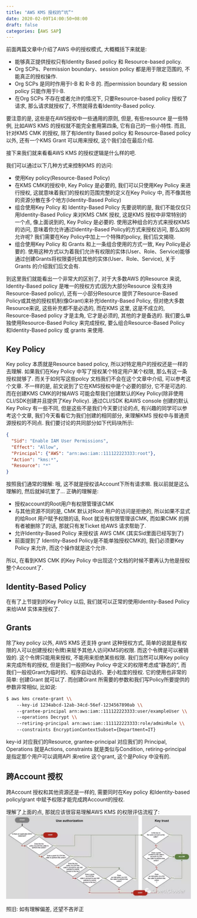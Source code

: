 ```yaml
---
title: "AWS KMS 授权的“坑”"
date: 2020-02-09T14:00:50+08:00
draft: false
categories: [AWS SAP]
---
```

前面两篇文章中介绍了AWS 中的授权模式, 大概概括下来就是:
  * 能够真正提供授权只有Identity Based policy 和 Resource-based policy.
  * Org SCPs、Permission boundary、session policy 都是用于限定范围的, 不能真正的授权操作.
  * Org SCPs 是同时作用于I-B 和 R-B 的. 而permission boundary 和 session policy 只能作用于I-B.
  * 在Org SCPs 不存在或者允许的情况下, 只要Resource-based policy 授权了请求, 那么请求就授权了, 不然就得去看Identity-Based policy.

要注意的是, 这些是在AWS授权中一些通用的原则, 但是, 有些resource 是一些特例, 比如AWS KMS 的授权就不能完全套用第四条, 它有自己的一些小特性. 而且, 针对KMS CMK 的授权, 除了有Identity Based policy 和 Resource-Based policy 以外, 还有一个KMS Grant 可以用来授权, 这个我们会在最后介绍.

接下来我们就来看看AWS KMS 的授权逻辑是什么样的吧.

我们可以通过以下几种方式来控制KMS 的访问:

  * 使用Key policy(Resource-Based Policy)
  * 在KMS CMK的授权中, Key Policy 是必要的, 我们可以只使用Key Policy 来进行授权, 这就意味着我们的授权的范围完整的定义在Key Policy 中, 而不像其他的资源分散在多个地方(Identity-Based Policy)
  * 组合使用Key Policy 和 Identity-Based Policy
    先要说明的是, 我们不能仅仅只用Identity-Based Policy 来对KMS CMK 授权, 这是KMS 授权中非常特别的一个点, 像上面说到的, Key Policy 是必要的. 使用这种组合的方式来授权KMS的访问, 意味着你允许通过Identity-Based Policy的方式来授权访问, 那么如何允许呢? 我们需要在Key Policy中加上一个特殊的policy, 我们后文揭晓.
  * 组合使用Key Policy 和 Grants
    和上一条组合使用的方式一致, Key Policy是必要的. 使用这种方式以为着我们允许有权限的实体(User、Role、Service)能够通过创建Grants将权限委托给其他的实体(User、Role、Service), 关于Grants 的介绍我们后文会有.

到这里我们就能看出一个非常大的区别了, 对于大多数AWS 的Resource 来说, Identity-Based policy 是唯一的授权方式(因为大部分Resource 没有支持Resource-Based policy), 还有一小部分Resource 提供了Resource-Based Policy或其他的授权机制(像Grant)来补充Identity-Based Policy, 但对绝大多数Resource来说, 这些补充都不是必选的, 而在KMS 这里, 这是不成立的, Resource-Based policy 才是主角, 它才是必须的, 其他的才是备选的. 我们要么单独使用Resource-Based Policy 来完成授权, 要么组合Resource-Based Policy 和Identity-Based policy 或 grants 来使用.


## Key Policy
Key policy 本质就是Resource based policy, 所以对特定用户的授权还是一样的去理解. 如果我们在Key Policy 中写了授权某个特定用户某个权限, 那么有这一条授权就够了. 而关于如何写这些polcy 文档我们不会在这个文章中介绍, 可以参考这个文章.
不一样的是, 前文说到了它在KMS授权中是个必要的部分, 它不是可选的.
而在创建KMS CMK的时候AWS 可能会帮我们创建默认的Key Policy(除非使用CLI/SDK创建并且提供了Key Policy). 通过CLI/SDK 和AWS console 创建的默认Key Policy 有一些不同, 但是这些不是我们今天要讨论的点, 有兴趣的同学可以参考这个文章, 我们今天看看它为我们创建的相同部分, 来理解KMS 授权中与普通资源授权的不同点.
我们要讨论的共同部分如下代码块所示:
```json
{
  "Sid": "Enable IAM User Permissions",
  "Effect": "Allow",
  "Principal": {"AWS": "arn:aws:iam::111122223333:root"},
  "Action": "kms:*",
  "Resource": "*"
}
```
按照我们通常的理解: 哦, 这不就是授权该Account下所有请求嘛. 我以前就是这么理解的, 然后就掉坑里了...
正确的理解是:
  * 授权account的Root用户有权限管理该CMK
  * 与其他资源不同的是, CMK 默认对Root 用户的访问是拒绝的, 所以如果不显式的给Root 用户赋予权限的话, Root 就没有权限管理该CMK, 而如果CMK 的拥有者被删除了的话, 那就只有发Ticket 给AWS 请求帮助了.
  * 允许Identity-Based Policy 来授权该 AWS CMK (其实Sid里面已经写到了)
  * 前面提到了 Identity-Based Policy是不能单独授权CMK的, 我们必须要Key Policy 来允许, 而这个操作就是这个允许.

所以, 在看到KMS CMK 的Key Policy 中出现这个文档的时候不要再认为他是授权整个Account了.

## Identity-Based Policy
在有了上节提到的Key Policy 以后, 我们就可以正常的使用Identity-Based Policy 来给IAM 实体来授权了.

## Grants
除了key policy 以外, AWS KMS 还支持 grant 这种授权方式, 简单的说就是有权限的人可以创建授权(令牌)来赋予其他人访问KMS的权限. 而这个令牌是可以被销毁的. 这个令牌只能用来授权, 不能用来拒绝某些权限.
我们当然可以用Key policy 来完成所有的授权, 但是我们一般把Key Policy 中定义的权限考虑成“静态的“, 而我们一般视Grant为临时的、程序自动话的、更小粒度的授权.
它的使用也非常的简单: 创建Grant 就可以了. 而创建Grant 所需要的参数和我们写Policy所要提供的参数非常相似, 比如说:
```bash
$ aws kms create-grant \\
    --key-id 1234abcd-12ab-34cd-56ef-1234567890ab \\
    --grantee-principal arn:aws:iam::111122223333:user/exampleUser \\
    --operations Decrypt \\
    --retiring-principal arn:aws:iam::111122223333:role/adminRole \\
    --constraints EncryptionContextSubset={Department=IT}
```
key-id 对应我们的Resource, grantee-principal 对应我们的 Principal, Operations 就是Actions, constraints 就是类似与Condition, retiring-principal 是指定那个用户可以调用API 来retire 这个grant, 这个是Policy 中没有的.

## 跨Account 授权
跨Account 授权和其他资源还是一样的, 需要同时在Key policy 和Identity-based policy/grant 中赋予权限才能完成跨Account的授权.

理解了上面的点, 那就应该很容易理解AWS KMS 的权限评估流程了:
![](/images/the-tricky-point-on-KMS-authorization/1.jpeg)

照旧: 如有理解偏差, 还望不吝斧正
